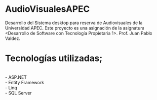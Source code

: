 # AudioVisualesAPEC
Desarrollo del Sistema desktop para reserva de Audiovisuales de la Universidad APEC. Este proyecto es una asignación de la asignatura &lt;Desarrollo de Software con Tecnología Propietaria 1>. Prof. Juan Pablo Valdez.

<h1>Tecnologías utilizadas;</h1> <br>
- ASP.NET <br>
- Entity Framework <br>
- Linq <br>
- SQL Server <br>

